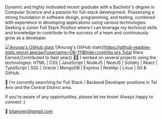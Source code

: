 Dynamic and highly motivated recent graduate with a Bachelor's degree in Computer Science and a passion for full-stack development.
Possessing a strong foundation in software design, programming, and testing, combined with experience in developing applications using various technologies.
Seeking a Junior Full Stack Position where I can leverage my technical skills and knowledge to contribute to the success of a team and continuously grow as a developer.

[![Anurag's GitHub stats](https://github-readme-stats.vercel.app/api?username=OB-111)](https://github.com/anuraghazra/github-readme-stats)
![Anurag's GitHub stats](https://github-readme-stats.vercel.app/api?username=OB-111&hide=contribs,prs,Total Stars Earned,Contributed to (last year))
🧑‍💻 I worked on several projects using the technologies:
HTML | CSS | JavaScript | NodeJS | NestJS | Solidity | React  | TypeScript | SQL | Oracle | MongoDB | Express | RestApi | Linux | Git & GitHub.


🔎 I'm currently searching for Full Stack / Backend Developer positions in Tel Aviv and the Central District area. 

 If you're aware of any opportunities, please let me know!
Always happy to connect :)

📩 bitanomri@gmail.com

